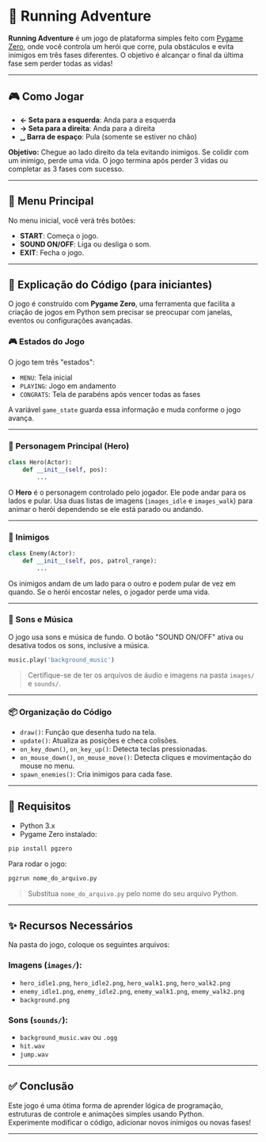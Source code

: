 
# 🏃 Running Adventure

**Running Adventure** é um jogo de plataforma simples feito com [Pygame Zero](https://pygame-zero.readthedocs.io/en/stable/), onde você controla um herói que corre, pula obstáculos e evita inimigos em três fases diferentes. O objetivo é alcançar o final da última fase sem perder todas as vidas!

---

## 🎮 Como Jogar

- **← Seta para a esquerda**: Anda para a esquerda  
- **→ Seta para a direita**: Anda para a direita  
- **␣ Barra de espaço**: Pula (somente se estiver no chão)

**Objetivo:** Chegue ao lado direito da tela evitando inimigos. Se colidir com um inimigo, perde uma vida. O jogo termina após perder 3 vidas ou completar as 3 fases com sucesso.

---

## 📜 Menu Principal

No menu inicial, você verá três botões:

- **START**: Começa o jogo.
- **SOUND ON/OFF**: Liga ou desliga o som.
- **EXIT**: Fecha o jogo.

---

## 🧠 Explicação do Código (para iniciantes)

O jogo é construído com **Pygame Zero**, uma ferramenta que facilita a criação de jogos em Python sem precisar se preocupar com janelas, eventos ou configurações avançadas.

### 🎮 Estados do Jogo

O jogo tem três "estados":

- `MENU`: Tela inicial
- `PLAYING`: Jogo em andamento
- `CONGRATS`: Tela de parabéns após vencer todas as fases

A variável `game_state` guarda essa informação e muda conforme o jogo avança.

---

### 🦸 Personagem Principal (Hero)

```python
class Hero(Actor):
    def __init__(self, pos):
        ...
```

O **Hero** é o personagem controlado pelo jogador. Ele pode andar para os lados e pular. Usa duas listas de imagens (`images_idle` e `images_walk`) para animar o herói dependendo se ele está parado ou andando.

---

### 👾 Inimigos

```python
class Enemy(Actor):
    def __init__(self, pos, patrol_range):
        ...
```

Os inimigos andam de um lado para o outro e podem pular de vez em quando. Se o herói encostar neles, o jogador perde uma vida.

---

### 🎵 Sons e Música

O jogo usa sons e música de fundo. O botão "SOUND ON/OFF" ativa ou desativa todos os sons, inclusive a música.

```python
music.play('background_music')
```

> Certifique-se de ter os arquivos de áudio e imagens na pasta `images/` e `sounds/`.

---

### 📦 Organização do Código

- `draw()`: Função que desenha tudo na tela.
- `update()`: Atualiza as posições e checa colisões.
- `on_key_down()`, `on_key_up()`: Detecta teclas pressionadas.
- `on_mouse_down()`, `on_mouse_move()`: Detecta cliques e movimentação do mouse no menu.
- `spawn_enemies()`: Cria inimigos para cada fase.

---

## 📁 Requisitos

- Python 3.x
- Pygame Zero instalado:

```bash
pip install pgzero
```

Para rodar o jogo:

```bash
pgzrun nome_do_arquivo.py
```

> Substitua `nome_do_arquivo.py` pelo nome do seu arquivo Python.

---

## ✨ Recursos Necessários

Na pasta do jogo, coloque os seguintes arquivos:

### Imagens (`images/`):

- `hero_idle1.png`, `hero_idle2.png`, `hero_walk1.png`, `hero_walk2.png`
- `enemy_idle1.png`, `enemy_idle2.png`, `enemy_walk1.png`, `enemy_walk2.png`
- `background.png`

### Sons (`sounds/`):

- `background_music.wav` ou `.ogg`
- `hit.wav`
- `jump.wav`

---

## ✅ Conclusão

Este jogo é uma ótima forma de aprender lógica de programação, estruturas de controle e animações simples usando Python.  
Experimente modificar o código, adicionar novos inimigos ou novas fases!

---
